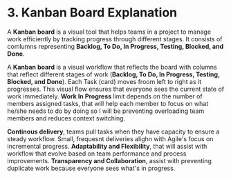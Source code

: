 # 3. Kanban Board Explanation

A **Kanban board** is a visual tool that helps teams in a project to manage work efficiently by tracking progress through different stages. It consists of comlumns representing **Backlog, To Do, In Progress, Testing, Blocked, and Done**.

A **Kanban board** is a visual workflow that reflects the board with columns that reflect different stages of work (**Backlog, To Do, In Progress, Testing, Blocked, and Done**). Each Task (card) moves froom left to right as it progresses. This visual flow ensures that everyone sees the current state of work immediately. **Work In Progress** limit depends on the number of members assigned tasks, that will help each member to focus on what he/she needs to do by doing so I will be preventing overloading team members and reduces context switching. 

**Continous delivery**, teams pull tasks when they have capacity to ensure a steady workflow. Small, frequesnt deliveries alighn with Agile's focus on incremental progress. **Adaptability and Flexibility**, that will assist with workflow that evolve based on team performance and process improvements. **Transparency and Collaboration**, assist with preventing duplicate work because everyone sees what's in progress.
